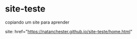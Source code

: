 # site-teste
 copiando um site para aprender

site:
href="https://natanchester.github.io/site-teste/home.html"